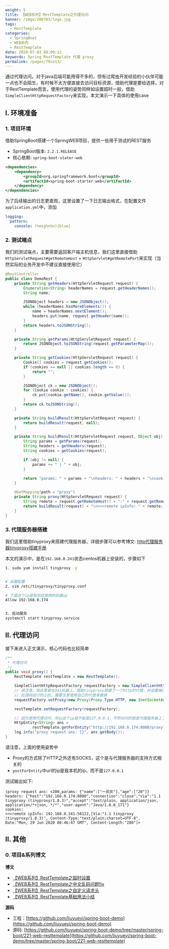 ```yaml
---
weight: 5
title: 【WEB系列】RestTemplate之代理访问
banner: /imgs/200703/logo.jpg
tags: 
  - RestTemplate
categories: 
  - SpringBoot
  - WEB系列
  - RestTemplate
date: 2020-07-03 08:09:12
keywords: Spring RestTemplate 代理 proxy
permalink: /pages/70ce13/
---
```


通过代理访问，对于java后端可能用得不多的，但有过爬虫开发经验的小伙伴可能一点也不会陌生，有时候不太方便直接去访问目标资源，借助代理是要给选择，对于RestTemplate而言，使用代理的姿势同样如设置超时一般，借助`SimpleClientHttpRequestFactory`来实现，本文演示一下具体的使用case

<!-- more -->

## I. 环境准备

### 1. 项目环境

借助SpringBoot搭建一个SpringWEB项目，提供一些用于测试的REST服务

- SpringBoot版本: `2.2.1.RELEASE`
- 核心依赖: `spring-boot-stater-web`

```xml
<dependencies>
    <dependency>
        <groupId>org.springframework.boot</groupId>
        <artifactId>spring-boot-starter-web</artifactId>
    </dependency>
</dependencies>
```

为了后续输出的日志更直观，这里设置了一下日志输出格式，在配置文件`application.yml`中，添加

```yml
logging:
  pattern:
    console: (%msg%n%n){blue}
```

### 2. 测试端点

我们的测试端点，主要需要返回客户端主机信息，我们这里直接借助`HttpServletRequest#getRemoteHost` + `HttpServlet#getRemotePort`来实现（当然实际的业务开发中不建议直接使用它）

```java
@RestController
public class DemoRest {
    private String getHeaders(HttpServletRequest request) {
        Enumeration<String> headerNames = request.getHeaderNames();
        String name;

        JSONObject headers = new JSONObject();
        while (headerNames.hasMoreElements()) {
            name = headerNames.nextElement();
            headers.put(name, request.getHeader(name));
        }
        return headers.toJSONString();
    }

    private String getParams(HttpServletRequest request) {
        return JSONObject.toJSONString(request.getParameterMap());
    }

    private String getCookies(HttpServletRequest request) {
        Cookie[] cookies = request.getCookies();
        if (cookies == null || cookies.length == 0) {
            return "";
        }

        JSONObject ck = new JSONObject();
        for (Cookie cookie : cookies) {
            ck.put(cookie.getName(), cookie.getValue());
        }
        return ck.toJSONString();
    }

    private String buildResult(HttpServletRequest request) {
        return buildResult(request, null);
    }

    private String buildResult(HttpServletRequest request, Object obj) {
        String params = getParams(request);
        String headers = getHeaders(request);
        String cookies = getCookies(request);

        if (obj != null) {
            params += " | " + obj;
        }

        return "params: " + params + "\nheaders: " + headers + "\ncookies: " + cookies;
    }

    @GetMapping(path = "proxy")
    private String proxy(HttpServletRequest request) {
        String remote = request.getRemoteHost() + ":" + request.getRemotePort();
        return buildResult(request) + "\n>>>remote ipInfo: " + remote;
    }
}
```

### 3. 代理服务器搭建

我们这里借助tinyproxy来搭建代理服务器，详细步骤可以参考博文: [http代理服务器tinyproxy搭建手册](https://blog.hhui.top/hexblog/2020/06/19/200619-http%E4%BB%A3%E7%90%86%E6%9C%8D%E5%8A%A1%E5%99%A8tinyproxy%E6%90%AD%E5%BB%BA%E6%89%8B%E5%86%8C/)


本文的演示中，是在`192.168.0.241`状态centos机器上安装的，步骤如下

```bash
1. sudo yum install tinyproxy -y


# 设置配置
2. vim /etc/tinyproxy/tinyproxy.conf

# 下面这个ip是我测试用例的机器ip
Allow 192.168.0.174


3. 启动服务
systemctl start tinyproxy.service
```


## II. 代理访问

接下来进入正文演示，核心代码也比较简单

```java
/**
 * 代理访问
 */
public void proxy() {
    RestTemplate restTemplate = new RestTemplate();

    SimpleClientHttpRequestFactory requestFactory = new SimpleClientHttpRequestFactory();
    // 请注意，我这里是在241机器上，借助tinyproxy搭建了一个http的代理，并设置端口为18888，所以可以正常演示代理访问
    // 拉源码运行的小伙，需要注意使用自己的代理来替换
    requestFactory.setProxy(new Proxy(Proxy.Type.HTTP, new InetSocketAddress("192.168.0.241", 18888)));

    restTemplate.setRequestFactory(requestFactory);

    // 因为使用代理访问，所以这个ip就不能是127.0.0.1，不然访问的就是代理服务器上了
    HttpEntity<String> ans =
            restTemplate.getForEntity("http://192.168.0.174:8080/proxy?name=一灰灰&age=20", String.class);
    log.info("proxy request ans: {}", ans.getBody());
}
```

请注意，上面的使用姿势中

- Proxy的方式除了HTTP之外还有SOCKS，这个是与代理服务器的支持方式相关的
- `postForEntity`中url的ip是我本机的ip，而不是`127.0.0.1`

测试输出如下:

```
(proxy request ans: <200,params: {"name":["一灰灰"],"age":["20"]}
headers: {"host":"192.168.0.174:8080","connection":"close","via":"1.1 tinyproxy (tinyproxy/1.8.3)","accept":"text/plain, application/json, application/*+json, */*","user-agent":"Java/1.8.0_171"}
cookies: 
>>>remote ipInfo: 192.168.0.241:56122,[Via:"1.1 tinyproxy (tinyproxy/1.8.3)", Content-Type:"text/plain;charset=UTF-8", Date:"Mon, 29 Jun 2020 08:46:47 GMT", Content-Length:"286"]>
```


## II. 其他

### 0. 项目&系列博文

**博文**

- [【WEB系列】RestTemplate之超时设置](http://spring.hhui.top/spring-blog/2020/07/02/200702-SpringBoot%E7%B3%BB%E5%88%97RestTemplate%E4%B9%8B%E8%B6%85%E6%97%B6%E8%AE%BE%E7%BD%AE/)
- [【WEB系列】RestTemplate之中文乱码问题fix](http://spring.hhui.top/spring-blog/2020/07/01/200701-SpringBoot%E7%B3%BB%E5%88%97RestTemplate%E4%B9%8B%E4%B8%AD%E6%96%87%E4%B9%B1%E7%A0%81%E9%97%AE%E9%A2%98fix/)
- [【WEB系列】RestTemplate之自定义请求头](http://spring.hhui.top/spring-blog/2020/06/30/200630-SpringBoot%E7%B3%BB%E5%88%97RestTemplate%E4%B9%8B%E8%87%AA%E5%AE%9A%E4%B9%89%E8%AF%B7%E6%B1%82%E5%A4%B4/)
- [【WEB系列】RestTemplate基础用法小结](http://spring.hhui.top/spring-blog/2020/06/30/200630-SpringBoot%E7%B3%BB%E5%88%97RestTemplate%E4%B9%8B%E8%87%AA%E5%AE%9A%E4%B9%89%E8%AF%B7%E6%B1%82%E5%A4%B4/)

**源码**

- 工程：[https://github.com/liuyueyi/spring-boot-demo](https://github.com/liuyueyi/spring-boot-demo)
- 源码: [https://github.com/liuyueyi/spring-boot-demo/tree/master/spring-boot/221-web-resttemplate](https://github.com/liuyueyi/spring-boot-demo/tree/master/spring-boot/221-web-resttemplate)

